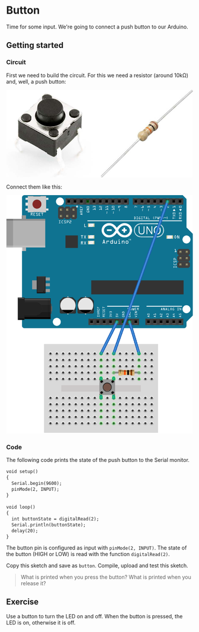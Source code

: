 # Button

Time for some input. We're going to connect a push button to our Arduino.

## Getting started

### Circuit

First we need to build the circuit. For this we need a resistor (around 10kΩ) and, well, a push button:

![Button](Components-Button.jpg "300px")

Connect them like this:

![Push button hookup](BB-Button.png "300px")

### Code

The following code prints the state of the push button to the Serial monitor.

    void setup()
    {
      Serial.begin(9600);
      pinMode(2, INPUT);
    }

    void loop()
    {
      int buttonState = digitalRead(2);
      Serial.println(buttonState);
      delay(20);
    }

The button pin is configured as input with `pinMode(2, INPUT)`. The state of the button (HIGH or LOW) is read with the function `digitalRead(2)`.

Copy this sketch and save as `button`. Compile, upload and test this sketch.

> What is printed when you press the button? What is printed when you release it?

## Exercise

Use a button to turn the LED on and off. When the button is pressed, the LED is on, otherwise it is off.
